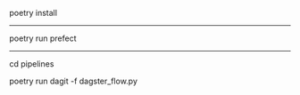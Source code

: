 poetry install
*************

poetry run prefect
*************

cd pipelines

poetry run dagit -f dagster_flow.py
